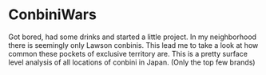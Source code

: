 # ConbiniWars
Got bored, had some drinks and started a little project. In my neighborhood there is seemingly only Lawson conbinis. This lead me to take a look at how common these pockets of exclusive territory are. This is a pretty surface level analysis of all locations of conbini in Japan. (Only the top few brands)
